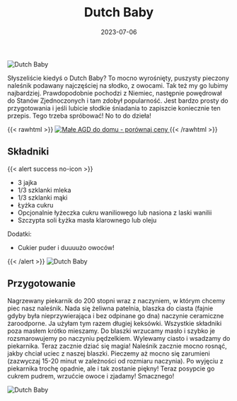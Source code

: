 ﻿---
title: "Dutch Baby"
date: 2023-07-06
categories:
- śniadanie
tags:
- naleśniki
- wegetariańskie
thumbnailImagePosition: "top"
---
![Dutch Baby](/img/Dutch-baby/Dutch-baby-3.jpg)

Słyszeliście kiedyś o Dutch Baby? To mocno wyrośnięty, puszysty pieczony naleśnik podawany najczęściej na słodko, z owocami. Tak też my go lubimy najbardziej. Prawdopodobnie pochodzi z Niemiec, następnie powędrował do Stanów Zjednoczonych i tam zdobył popularność. Jest bardzo prosty do przygotowania i jeśli lubicie słodkie śniadania to zapiszcie koniecznie ten przepis. Tego trzeba spróbować!
No to do dzieła!
<!--more-->

{{< rawhtml >}}
<a href="https://www.ceneo.pl/Male_AGD_do_domu#pid=26977&crid=623407&cid=46110" rel="nofollow" target="_blank">
<img alt="Małe AGD do domu - porównaj ceny" src="https://image2.ceneo.pl/data/banners/banner_3421.jpg">
</img>
</a>
{{< /rawhtml >}}

## Składniki
{{< alert success no-icon >}}
- 3 jajka
- 1/3 szklanki mleka
- 1/3 szklanki mąki
- Łyżka cukru
- Opcjonalnie łyżeczka cukru waniliowego lub nasiona z laski wanilii
- Szczypta soli
Łyżka masła klarownego lub oleju


Dodatki:
- Cukier puder i duuuużo owoców!

{{< /alert >}}
![Dutch Baby](/img/Dutch-baby/Dutch-baby-1.jpg)
## Przygotowanie
Nagrzewany piekarnik do 200 stopni wraz z naczyniem, w którym chcemy piec nasz naleśnik. Nada się żeliwna patelnia, blaszka do ciasta (fajnie gdyby była nieprzywierająca i bez odpinane go dna) naczynie ceramiczne żaroodporne. Ja użyłam tym razem długiej keksówki. Wszystkie składniki poza masłem krótko mieszamy. Do blaszki wrzucamy masło i szybko je rozsmarowujemy po naczyniu pędzelkiem. Wylewamy ciasto i wsadzamy do piekarnika. Teraz zacznie dziać się magia! Naleśnik zacznie mocno rosnąć, jakby chciał uciec z naszej blaszki. Pieczemy aż mocno się zarumieni (zazwyczaj 15-20 minut w zależności od rozmiaru naczynia). Po wyjęciu z piekarnika trochę opadnie, ale i tak zostanie piękny! Teraz posypcie go cukrem pudrem, wrzućcie owoce i zjadamy!
Smacznego!

![Dutch Baby](/img/Dutch-baby/Dutch-baby-2.jpg)
